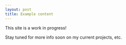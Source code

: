 ```yaml
---
layout: post
title: Example content
---
```



<div class="message">
  This site is a work in progress!
</div>

Stay tuned for more info soon on my current projects, etc.
